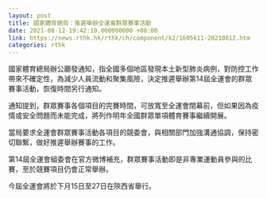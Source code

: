 ```yaml
---
layout: post
title: 國家體育總局：推遲舉辦全運會群眾賽事活動
date: 2021-08-12 19:42:10.000000000 +08:00
link: https://news.rthk.hk/rthk/ch/component/k2/1605611-20210812.htm
categories: rthk
---
```


國家體育總局辦公廳發通知，指全國多個地區發現本土新型肺炎病例，對防控工作帶來不確定性，為減少人員流動和聚集風險，決定推遲舉辦第14屆全運會的群眾賽事活動，恢復時間另行通知。

通知提到，群眾賽事各個項目的完賽時間，可放寬至全運會閉幕前，但如果因為疫情或安全問題而未能完成，將列作明年全國群眾單項體育賽事繼續開展。

當局要求全運會群眾賽事活動各項目的競委會，與相關部門加強溝通協調，保持密切聯繫，做好推遲舉辦賽事的工作。

第14屆全運會組委會在官方微博補充，群眾賽事活動即是非專業運動員參與的比賽，至於競賽項目仍會正常舉辦。

今屆全運會將於下月15日至27日在陝西省舉行。
